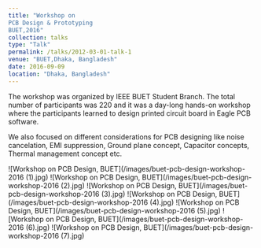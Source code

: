 ```yaml
---
title: "Workshop on
PCB Design & Prototyping
BUET,2016"
collection: talks
type: "Talk"
permalink: /talks/2012-03-01-talk-1
venue: "BUET,Dhaka, Bangladesh"
date: 2016-09-09
location: "Dhaka, Bangladesh"
---
```


The workshop was organized by IEEE BUET Student Branch. The total number of participants was 220 and it was a day-long hands-on workshop where the participants learned to design printed circuit board in Eagle PCB software.

We also focused on different considerations for PCB designing like noise cancelation, EMI suppression, Ground plane concept, Capacitor concepts, Thermal management concept etc.

![Workshop on PCB Design, BUET](/images/buet-pcb-design-workshop-2016 (1).jpg)
![Workshop on PCB Design, BUET](/images/buet-pcb-design-workshop-2016 (2).jpg)
![Workshop on PCB Design, BUET](/images/buet-pcb-design-workshop-2016 (3).jpg)
![Workshop on PCB Design, BUET](/images/buet-pcb-design-workshop-2016 (4).jpg)
![Workshop on PCB Design, BUET](/images/buet-pcb-design-workshop-2016 (5).jpg)
![Workshop on PCB Design, BUET](/images/buet-pcb-design-workshop-2016 (6).jpg)
![Workshop on PCB Design, BUET](/images/buet-pcb-design-workshop-2016 (7).jpg)
